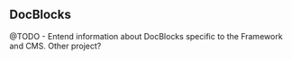 ## DocBlocks

@TODO - Entend information about DocBlocks specific to the Framework and CMS. Other project?